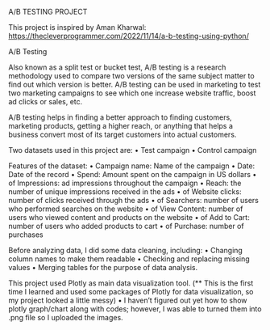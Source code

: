 A/B TESTING PROJECT

This project is inspired by Aman Kharwal:  https://thecleverprogrammer.com/2022/11/14/a-b-testing-using-python/

A/B Testing

Also known as a split test or bucket test, A/B testing is a research methodology used to compare two versions of the same subject matter to find out which version is better.
A/B testing can be used in marketing to test two marketing campaigns to see which one increase website traffic, boost ad clicks or sales, etc. 

A/B testing helps in finding a better approach to finding customers, marketing products, getting a higher reach, or anything that helps a business convert most of its target customers into actual customers.

Two datasets used in this project are:
•	Test campaign
•	Control campaign

Features of the dataset:
•	Campaign name: Name of the campaign
•	Date: Date of the record
•	Spend: Amount spent on the campaign in US dollars
•	of Impressions: ad impressions throughout the campaign
•	Reach: the number of unique impressions received in the ads
•	of Website clicks: number of clicks received through the ads
•	of Searchers: number of users who performed searches on the website
•	of View Content: number of users who viewed content and products on the website
•	of Add to Cart: number of users who added products to cart
•	of Purchase: number of purchases

Before analyzing data, I did some data cleaning, including:
•	Changing column names to make them readable
•	Checking and replacing missing values
•	Merging tables for the purpose of data analysis.

This project used Plotly as main data visualization tool. 
(** This is the first time I learned and used some packages of Plotly for data visualization, so my project looked a little messy)
•	I haven’t figured out yet how to show plotly graph/chart along with codes; however, I was able to turned them into .png file so I uploaded the images.

